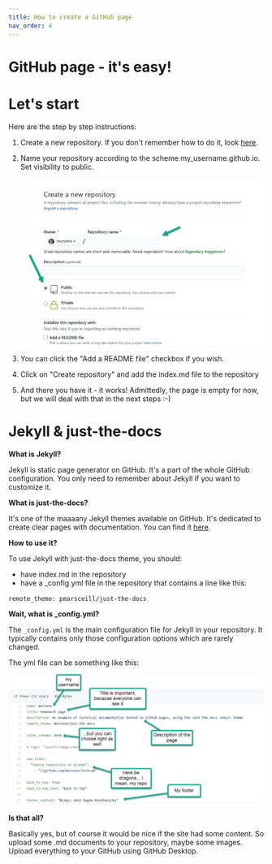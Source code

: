 ```yaml
---
title: How to create a GitHub page
nav_order: 4
---
```

GitHub page - it's easy!
====

# Let's start

Here are the step by step instructions:

1. Create a new repository. If you don't remember how to do it, look [here](how%20to%20work%20with%20github).
2. Name your repository according to the scheme my_username.github.io. Set visibility to public.

   ![example](repository_name.jpg)   

3. You can click the "Add a README file" checkbox if you wish.
4. Click on "Create repository" and add the index.md file to the repository
5. And there you have it - it works! Admittedly, the page is empty for now, but we will deal with that in the next steps :-)

# Jekyll & just-the-docs 

**What is Jekyll?**

Jekyll is static page generator on GitHub. It's a part of the whole GitHub configuration. You only need to remember about Jekyll if you want to customize it.

**What is just-the-docs?**

It's one of the maaaany Jekyll themes available on GitHub. It's dedicated to create clear pages with documentation. You can find it [here](https://github.com/pmarsceill/just-the-docs).

**How to use it?**

To use Jekyll with just-the-docs theme, you should:
* have index.md in the repository
* have a _config.yml file in the repository that contains a line like this:
```
remote_theme: pmarsceill/just-the-docs
```

**Wait, what is _config.yml?**

The `_config.yml` is the main configuration file for Jekyll in your repository. It typically contains only those configuration options which are rarely changed.

The yml file can be something like this:

![another_example](config_description.jpg)

**Is that all?**

Basically yes, but of course it would be nice if the site had some content. So upload some .md documents to your repository, maybe some images. Upload everything to your GitHub using GitHub Desktop. 


